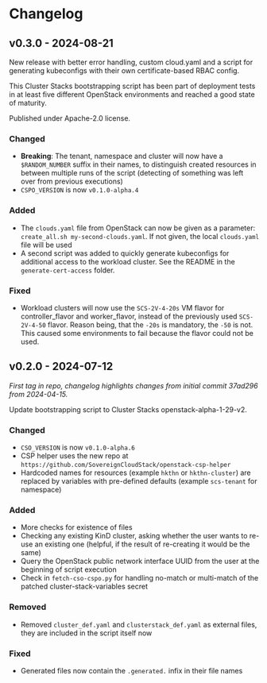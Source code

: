# Changelog

## v0.3.0 - 2024-08-21

New release with better error handling, custom cloud.yaml and a script for generating kubeconfigs with their own certificate-based RBAC config.

This Cluster Stacks bootstrapping script has been part of deployment tests in at least five different OpenStack environments and reached a good state of maturity.

Published under Apache-2.0 license.

### Changed

- **Breaking**: The tenant, namespace and cluster will now have a `$RANDOM_NUMBER` suffix in their names, to distinguish created resources in between multiple runs of the script (detecting of something was left over from previous executions)
- `CSPO_VERSION` is now `v0.1.0-alpha.4`

### Added

- The `clouds.yaml` file from OpenStack can now be given as a parameter: `create_all.sh my-second-clouds.yaml`. If not given, the local `clouds.yaml` file will be used
- A second script was added to quickly generate kubeconfigs for additional access to the workload cluster. See the README in the `generate-cert-access` folder.

### Fixed

- Workload clusters will now use the `SCS-2V-4-20s` VM flavor for controller_flavor and worker_flavor, instead of the previously used `SCS-2V-4-50` flavor. Reason being, that the `-20s` is mandatory, the `-50` is not. This caused some environments to fail because the flavor could not be used.




## v0.2.0 - 2024-07-12

_First tag in repo, changelog highlights changes from initial commit 37ad296 from 2024-04-15._

Update bootstrapping script to Cluster Stacks openstack-alpha-1-29-v2.


### Changed
- `CSO_VERSION` is now `v0.1.0-alpha.6`
- CSP helper uses the new repo at `https://github.com/SovereignCloudStack/openstack-csp-helper`
- Hardcoded names for resources (example `hkthn` or `hkthn-cluster`) are replaced by variables with pre-defined defaults (example `scs-tenant` for namespace)

### Added
- More checks for existence of files
- Checking any existing KinD cluster, asking whether the user wants to re-use an existing one (helpful, if the result of re-creating it would be the same)
- Query the OpenStack public network interface UUID from the user at the beginning of script execution
- Check in `fetch-cso-cspo.py` for handling no-match or multi-match of the patched cluster-stack-variables secret

### Removed
- Removed `cluster_def.yaml` and `clusterstack_def.yaml` as external files, they are included in the script itself now

### Fixed
- Generated files now contain the `.generated.` infix in their file names

